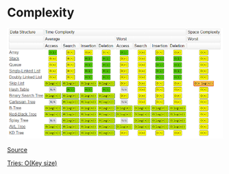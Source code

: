 # Complexity

![Complexity](../_Assets/images/DS_Compelxity.png)

[Source](http://bigocheatsheet.com/)

[Tries: O(Key size)](http://www.geeksforgeeks.org/overview-of-data-structures-set-3-graph-trie-segment-tree-and-suffix-tree/#code8)